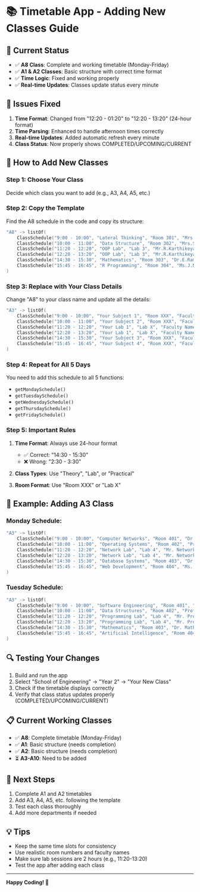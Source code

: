 # 📚 Timetable App - Adding New Classes Guide

## 🎯 **Current Status**
- ✅ **A8 Class**: Complete and working timetable (Monday-Friday)
- ✅ **A1 & A2 Classes**: Basic structure with correct time format
- ✅ **Time Logic**: Fixed and working properly
- ✅ **Real-time Updates**: Classes update status every minute

## 🔧 **Issues Fixed**
1. **Time Format**: Changed from "12:20 - 01:20" to "12:20 - 13:20" (24-hour format)
2. **Time Parsing**: Enhanced to handle afternoon times correctly
3. **Real-time Updates**: Added automatic refresh every minute
4. **Class Status**: Now properly shows COMPLETED/UPCOMING/CURRENT

## 📝 **How to Add New Classes**

### **Step 1: Choose Your Class**
Decide which class you want to add (e.g., A3, A4, A5, etc.)

### **Step 2: Copy the Template**
Find the A8 schedule in the code and copy its structure:

```kotlin
"A8" -> listOf(
    ClassSchedule("9:00 - 10:00", "Lateral Thinking", "Room 301", "Mrs.M.Kanimozhi", "Theory"),
    ClassSchedule("10:00 - 11:00", "Data Structure", "Room 302", "Mrs.S.Lavanya", "Theory"),
    ClassSchedule("11:20 - 12:20", "OOP Lab", "Lab 3", "Mr.R.Karthikeyan", "Lab"),
    ClassSchedule("12:20 - 13:20", "OOP Lab", "Lab 3", "Mr.R.Karthikeyan", "Lab"),
    ClassSchedule("14:30 - 15:30", "Mathematics", "Room 303", "Dr.E.Ramesh Kumar", "Theory"),
    ClassSchedule("15:45 - 16:45", "R Programming", "Room 304", "Ms.J.Manivanan", "Theory")
)
```

### **Step 3: Replace with Your Class Details**
Change "A8" to your class name and update all the details:

```kotlin
"A3" -> listOf(
    ClassSchedule("9:00 - 10:00", "Your Subject 1", "Room XXX", "Faculty Name", "Theory"),
    ClassSchedule("10:00 - 11:00", "Your Subject 2", "Room XXX", "Faculty Name", "Theory"),
    ClassSchedule("11:20 - 12:20", "Your Lab 1", "Lab X", "Faculty Name", "Lab"),
    ClassSchedule("12:20 - 13:20", "Your Lab 1", "Lab X", "Faculty Name", "Lab"),
    ClassSchedule("14:30 - 15:30", "Your Subject 3", "Room XXX", "Faculty Name", "Theory"),
    ClassSchedule("15:45 - 16:45", "Your Subject 4", "Room XXX", "Faculty Name", "Theory")
)
```

### **Step 4: Repeat for All 5 Days**
You need to add this schedule to all 5 functions:
- `getMondaySchedule()`
- `getTuesdaySchedule()`
- `getWednesdaySchedule()`
- `getThursdaySchedule()`
- `getFridaySchedule()`

### **Step 5: Important Rules**
1. **Time Format**: Always use 24-hour format
   - ✅ Correct: "14:30 - 15:30"
   - ❌ Wrong: "2:30 - 3:30"

2. **Class Types**: Use "Theory", "Lab", or "Practical"

3. **Room Format**: Use "Room XXX" or "Lab X"

## 🎨 **Example: Adding A3 Class**

### **Monday Schedule:**
```kotlin
"A3" -> listOf(
    ClassSchedule("9:00 - 10:00", "Computer Networks", "Room 401", "Dr. Network", "Theory"),
    ClassSchedule("10:00 - 11:00", "Operating Systems", "Room 402", "Prof. OS", "Theory"),
    ClassSchedule("11:20 - 12:20", "Network Lab", "Lab 4", "Mr. NetworkLab", "Lab"),
    ClassSchedule("12:20 - 13:20", "Network Lab", "Lab 4", "Mr. NetworkLab", "Lab"),
    ClassSchedule("14:30 - 15:30", "Database Systems", "Room 403", "Dr. Database", "Theory"),
    ClassSchedule("15:45 - 16:45", "Web Development", "Room 404", "Ms. WebDev", "Theory")
)
```

### **Tuesday Schedule:**
```kotlin
"A3" -> listOf(
    ClassSchedule("9:00 - 10:00", "Software Engineering", "Room 401", "Dr. SE", "Theory"),
    ClassSchedule("10:00 - 11:00", "Data Structures", "Room 402", "Prof. DS", "Theory"),
    ClassSchedule("11:20 - 12:20", "Programming Lab", "Lab 4", "Mr. ProgLab", "Lab"),
    ClassSchedule("12:20 - 13:20", "Programming Lab", "Lab 4", "Mr. ProgLab", "Lab"),
    ClassSchedule("14:30 - 15:30", "Mathematics", "Room 403", "Dr. Math", "Theory"),
    ClassSchedule("15:45 - 16:45", "Artificial Intelligence", "Room 404", "Dr. AI", "Theory")
)
```

## 🔍 **Testing Your Changes**
1. Build and run the app
2. Select "School of Engineering" → "Year 2" → "Your New Class"
3. Check if the timetable displays correctly
4. Verify that class status updates properly (COMPLETED/UPCOMING/CURRENT)

## 📋 **Current Working Classes**
- ✅ **A8**: Complete timetable (Monday-Friday)
- ✅ **A1**: Basic structure (needs completion)
- ✅ **A2**: Basic structure (needs completion)
- ⏳ **A3-A10**: Need to be added

## 🚀 **Next Steps**
1. Complete A1 and A2 timetables
2. Add A3, A4, A5, etc. following the template
3. Test each class thoroughly
4. Add more departments if needed

## 💡 **Tips**
- Keep the same time slots for consistency
- Use realistic room numbers and faculty names
- Make sure lab sessions are 2 hours (e.g., 11:20-13:20)
- Test the app after adding each class

---
**Happy Coding! 🎉**
